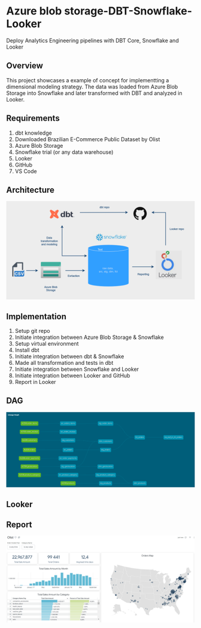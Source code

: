 # Azure blob storage-DBT-Snowflake-Looker
Deploy Analytics Engineering pipelines with DBT Core, Snowflake and Looker

## Overview

This project showcases a example of concept for implementting a dimensional modeling strategy. The data was loaded from Azure Blob Storage into Snowflake and later transformed with DBT and analyzed in Looker.

## Requirements

1. dbt knowledge
2. Downloaded Brazilian E-Commerce Public Dataset by Olist
3. Azure Blob Storage
4. Snowflake trial (or any data warehouse)
5. Looker
6. GitHub 
7. VS Code

## Architecture

![alt text](Architecture.png)

## Implementation

1. Setup git repo
2. Initiate integration between Azure Blob Storage & Snowflake
3. Setup virtual environment
4. Install dbt 
5. Initiate integration between dbt & Snowflake
6. Made all transformation and tests in dbt
7. Initiate integration between Snowflake and Looker
8. Initiate integration between Looker and GitHub
9. Report in Looker


## DAG


![alt text](image.png)


## Looker



## Report

![alt text](image-1.png)

 

